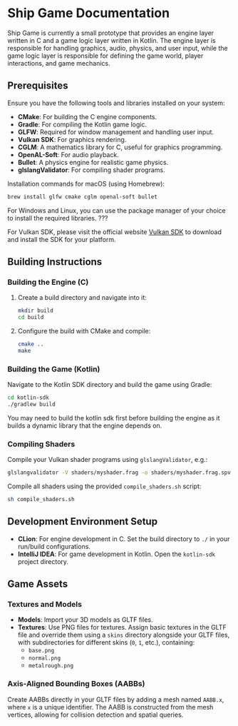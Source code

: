 # Ship Game Documentation

Ship Game is currently a small prototype that provides an engine layer written in C and a game logic layer written in Kotlin. The engine layer is responsible for handling graphics, audio, physics, and user input, while the game logic layer is responsible for defining the game world, player interactions, and game mechanics.

## Prerequisites

Ensure you have the following tools and libraries installed on your system:

- **CMake**: For building the C engine components.
- **Gradle**: For compiling the Kotlin game logic.
- **GLFW**: Required for window management and handling user input.
- **Vulkan SDK**: For graphics rendering.
- **CGLM**: A mathematics library for C, useful for graphics programming.
- **OpenAL-Soft**: For audio playback.
- **Bullet**: A physics engine for realistic game physics.
- **glslangValidator**: For compiling shader programs.

Installation commands for macOS (using Homebrew):

```bash
brew install glfw cmake cglm openal-soft bullet
```

For Windows and Linux, you can use the package manager of your choice to install the required libraries. ???

For Vulkan SDK, please visit the official website [Vulkan SDK](https://vulkan.lunarg.com/)  to download and install the SDK for your platform.

## Building Instructions

### Building the Engine (C)
1. Create a build directory and navigate into it:
    ```bash
    mkdir build
    cd build
    ```
2. Configure the build with CMake and compile:
    ```bash
    cmake ..
    make
    ```

### Building the Game (Kotlin)
Navigate to the Kotlin SDK directory and build the game using Gradle:
```bash
cd kotlin-sdk
./gradlew build
```

You may need to build the kotlin sdk first before building the engine as it builds a dynamic library that the engine depends on.

### Compiling Shaders
Compile your Vulkan shader programs using `glslangValidator`, e.g.:
```bash
glslangvalidator -V shaders/myshader.frag -o shaders/myshader.frag.spv
```

Compile all shaders using the provided `compile_shaders.sh` script:
```bash
sh compile_shaders.sh
```

## Development Environment Setup

- **CLion**: For engine development in C. Set the build directory to `./` in your run/build configurations.
- **IntelliJ IDEA**: For game development in Kotlin. Open the `kotlin-sdk` project directory.

## Game Assets

### Textures and Models
- **Models**: Import your 3D models as GLTF files.
- **Textures**: Use PNG files for textures. Assign basic textures in the GLTF file and override them using a `skins` directory alongside your GLTF files, with subdirectories for different skins (`0`, `1`, etc.), containing:
    - `base.png`
    - `normal.png`
    - `metalrough.png`

### Axis-Aligned Bounding Boxes (AABBs)
Create AABBs directly in your GLTF files by adding a mesh named `AABB.x`, where `x` is a unique identifier. The AABB is constructed from the mesh vertices, allowing for collision detection and spatial queries.
